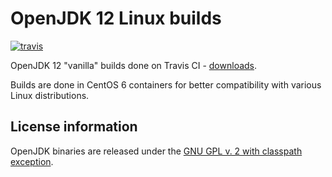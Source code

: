 OpenJDK 12 Linux builds
=======================

[![travis](https://travis-ci.org/ojdkbuild/contrib_jdk12u-ci.svg?branch=jdk-12-ga)](https://travis-ci.org/ojdkbuild/contrib_jdk12u-ci/builds)

OpenJDK 12 "vanilla" builds done on Travis CI - [downloads](https://github.com/ojdkbuild/contrib_jdk12u-ci/releases).

Builds are done in CentOS 6 containers for better compatibility with various Linux distributions.

License information
-------------------

OpenJDK binaries are released under the [GNU GPL v. 2 with classpath exception](https://github.com/ojdkbuild/contrib_jdk12u-ci/blob/master/LICENSE).

